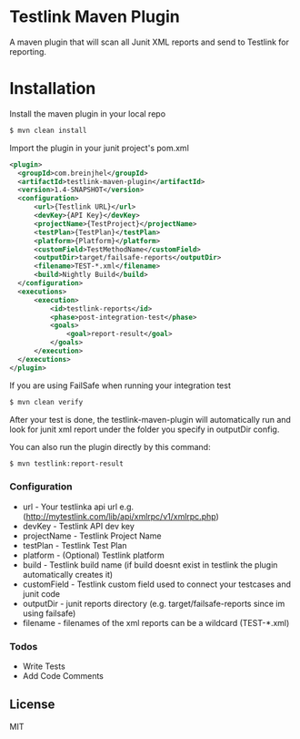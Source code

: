 # Testlink Maven Plugin

A maven plugin that will scan all Junit XML reports and send to Testlink for reporting.

# Installation
Install the maven plugin in your local repo
```sh
$ mvn clean install
```
Import the plugin in your junit project's pom.xml
  ```xml
  <plugin>
    <groupId>com.breinjhel</groupId>
    <artifactId>testlink-maven-plugin</artifactId>
    <version>1.4-SNAPSHOT</version>
    <configuration>
        <url>{Testlink URL}</url>
        <devKey>{API Key}</devKey>
        <projectName>{TestProject}</projectName>
        <testPlan>{TestPlan}</testPlan>
        <platform>{Platform}</platform>
        <customField>TestMethodName</customField>
        <outputDir>target/failsafe-reports</outputDir>
        <filename>TEST-*.xml</filename>
        <build>Nightly Build</build>
    </configuration>
    <executions>
        <execution>
            <id>testlink-reports</id>
            <phase>post-integration-test</phase>
            <goals>
                <goal>report-result</goal>
            </goals>
        </execution>
    </executions>
</plugin>
```
If you are using FailSafe when running your integration test
```sh
$ mvn clean verify
```
After your test is done, the testlink-maven-plugin will automatically run and look for junit xml report under the folder you specify in outputDir config.

You can also run the plugin directly by this command:
```sh
$ mvn testlink:report-result
```

### Configuration
   - url - Your testlinka api url e.g. (http://mytestlink.com/lib/api/xmlrpc/v1/xmlrpc.php)
   - devKey - Testlink API dev key
   - projectName - Testlink Project Name
   - testPlan - Testlink Test Plan
   - platform - (Optional) Testlink platform
   - build - Testlink build name (if build doesnt exist in testlink the plugin automatically creates it)
   - customField - Testlink custom field used to connect your testcases and junit code
   - outputDir - junit reports directory (e.g. target/failsafe-reports since im using failsafe)
   - filename - filenames of the xml reports can be a wildcard (TEST-*.xml)


### Todos

 - Write Tests
 - Add Code Comments

License
----

MIT
